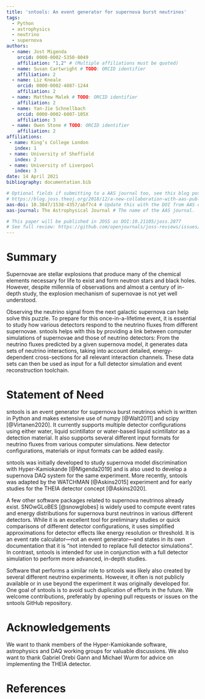 ```yaml
---
title: 'sntools: An event generator for supernova burst neutrinos'
tags:
  - Python
  - astrophysics
  - neutrino
  - supernova
authors:
  - name: Jost Migenda
    orcid: 0000-0002-5350-8049
    affiliation: "1,2" # (Multiple affiliations must be quoted)
  - name: Susan Cartwright # TODO: ORCID identifier
    affiliation: 2
  - name: Liz Kneale
    orcid: 0000-0002-4087-1244
    affiliation: 2
  - name: Matthew Malek # TODO: ORCID identifier
    affiliation: 2
  - name: Yan-Jie Schnellbach
    orcid: 0000-0002-6007-105X
    affiliation: 3
  - name: Owen Stone # TODO: ORCID identifier
    affiliation: 2
affiliations:
 - name: King’s College London
   index: 1
 - name: University of Sheffield
   index: 2
 - name: University of Liverpool
   index: 3
date: 14 April 2021
bibliography: documentation.bib

# Optional fields if submitting to a AAS journal too, see this blog post:
# https://blog.joss.theoj.org/2018/12/a-new-collaboration-with-aas-publishing
aas-doi: 10.3847/1538-4357/abf7c4 # Update this with the DOI from AAS once you know it.
aas-journal: The Astrophysical Journal # The name of the AAS journal.

# This paper will be published in JOSS as DOI:10.21105/joss.2877
# See full review: https://github.com/openjournals/joss-reviews/issues/2877
---
```


# Summary
Supernovae are stellar explosions that produce many of the chemical elements
necessary for life to exist and form neutron stars and black holes.
However, despite millennia of observations and almost a century of in-depth
study, the explosion mechanism of supernovae is not yet well understood.

Observing the neutrino signal from the next galactic supernova can help solve
this puzzle.
To prepare for this once-in-a-lifetime event, it is essential to study how
various detectors respond to the neutrino fluxes from different supernovae.
sntools helps with this by providing a link between computer simulations of
supernovae and those of neutrino detectors:
From the neutrino fluxes predicted by a given supernova model, it generates
data sets of neutrino interactions, taking into account detailed,
energy-dependent cross-sections for all relevant interaction channels.
These data sets can then be used as input for a full detector simulation and
event reconstruction toolchain.

# Statement of Need
sntools is an event generator for supernova burst neutrinos which is written in
Python and makes extensive use of numpy [@Walt2011] and scipy [@Virtanen2020].
It currently supports multiple detector configurations using either water,
liquid scintillator or water-based liquid scintillator as a detection material.
It also supports several different input formats for neutrino fluxes from
various computer simulations.
New detector configurations, materials or input formats can be added easily.

sntools was initially developed to study supernova model discrimination
with Hyper-Kamiokande [@Migenda2019] and is also used to develop a supernova
DAQ system for the same experiment.
More recently, sntools was adapted by the WATCHMAN [@Askins2015] experiment
and for early studies for the THEIA detector concept [@Askins2020].

A few other software packages related to supernova neutrinos already exist.
SNOwGLoBES [@snowglobes] is widely used to compute event rates and energy
distributions for supernova burst neutrinos in various different detectors.
While it is an excellent tool for preliminary studies or quick comparisons of
different detector configurations, it uses simplified approximations for
detector effects like energy resolution or threshold.
It is an event rate calculator—not an event generator—and states in its own
documentation that it is “not intended to replace full detector simulations”.
In contrast, sntools is intended for use in conjunction with a full detector
simulation to perform more advanced, in-depth studies.

Software that performs a similar role to sntools was likely also created by
several different neutrino experiments.
However, it often is not publicly available or in use beyond the experiment it
was originally developed for.
One goal of sntools is to avoid such duplication of efforts in the future.
We welcome contributions, preferably by opening pull requests or issues on
the sntools GitHub repository.


# Acknowledgements
We want to thank members of the Hyper-Kamiokande software, astrophysics and
DAQ working groups for valuable discussions. We also want to thank Gabriel
Orebi Gann and Michael Wurm for advice on implementing the THEIA detector.


# References
